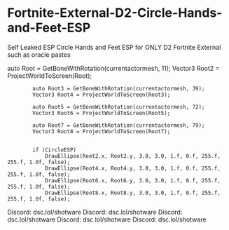 # Fortnite-External-D2-Circle-Hands-and-Feet-ESP
Self Leaked ESP Circle Hands and Feet ESP for ONLY D2 Fortnite External such as oracle pastes



auto Root = GetBoneWithRotation(currentactormesh, 11);
			Vector3 Root2 = ProjectWorldToScreen(Root);

			auto Root3 = GetBoneWithRotation(currentactormesh, 39);
			Vector3 Root4 = ProjectWorldToScreen(Root3);

			auto Root5 = GetBoneWithRotation(currentactormesh, 72);
			Vector3 Root6 = ProjectWorldToScreen(Root5);

			auto Root7 = GetBoneWithRotation(currentactormesh, 79);
			Vector3 Root8 = ProjectWorldToScreen(Root7);


			if (CircleESP)
				DrawEllipse(Root2.x, Root2.y, 3.0, 3.0, 1.f, 0.f, 255.f, 255.f, 1.0f, false);
				DrawEllipse(Root4.x, Root4.y, 3.0, 3.0, 1.f, 0.f, 255.f, 255.f, 1.0f, false);
				DrawEllipse(Root6.x, Root6.y, 3.0, 3.0, 1.f, 0.f, 255.f, 255.f, 1.0f, false);
				DrawEllipse(Root8.x, Root8.y, 3.0, 3.0, 1.f, 0.f, 255.f, 255.f, 1.0f, false);



Discord: dsc.lol/shotware
Discord: dsc.lol/shotware
Discord: dsc.lol/shotware
Discord: dsc.lol/shotware
Discord: dsc.lol/shotware
